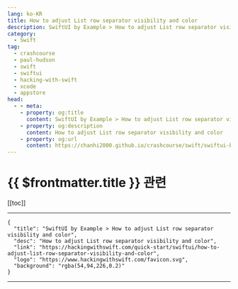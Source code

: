 ```yaml
---
lang: ko-KR
title: How to adjust List row separator visibility and color
description: SwiftUI by Example > How to adjust List row separator visibility and color
category:
  - Swift
tag: 
  - crashcourse
  - paul-hudson
  - swift
  - swiftui
  - hacking-with-swift
  - xcode
  - appstore
head:
  - - meta:
    - property: og:title
      content: SwiftUI by Example > How to adjust List row separator visibility and color
    - property: og:description
      content: How to adjust List row separator visibility and color
    - property: og:url
      content: https://chanhi2000.github.io/crashcourse/swift/swiftui-by-example/10-lists/how-to-adjust-list-row-separator-visibility-and-color.html
---
```


# {{ $frontmatter.title }} 관련

[[toc]]

---

```component VPCard
{
  "title": "SwiftUI by Example > How to adjust List row separator visibility and color",
  "desc": "How to adjust List row separator visibility and color",
  "link": "https://hackingwithswift.com/quick-start/swiftui/how-to-adjust-list-row-separator-visibility-and-color",
  "logo": "https://www.hackingwithswift.com/favicon.svg",
  "background": "rgba(54,94,226,0.2)"
}
```

---

<TagLinks />